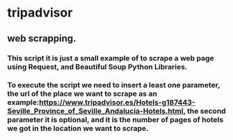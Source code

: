 # tripadvisor
## web scrapping.
### This script it is just a small example of to scrape a web page using Request, and Beautiful Soup Python Libraries.
### To execute the script we need to insert a least one parameter, the url of the place we want to scrape as an example:https://www.tripadvisor.es/Hotels-g187443-Seville_Province_of_Seville_Andalucia-Hotels.html, the second parameter it is optional, and it is the number of pages of hotels we got in the location we want to scrape.

